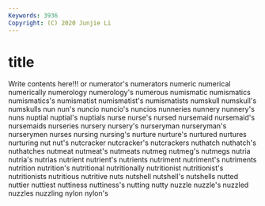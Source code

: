 ```yaml
---
Keywords: 3936
Copyright: (C) 2020 Junjie Li
---
```


# title

Write contents here!!!
or 
numerator's 
numerators 
numeric 
numerical 
numerically
numerology 
numerology's 
numerous 
numismatic 
numismatics 
numismatics's 
numismatist 
numismatist's 
numismatists 
numskull
numskull's 
numskulls 
nun 
nun's 
nuncio 
nuncio's 
nuncios 
nunneries 
nunnery 
nunnery's
nuns 
nuptial 
nuptial's 
nuptials 
nurse 
nurse's 
nursed 
nursemaid 
nursemaid's 
nursemaids
nurseries 
nursery 
nursery's 
nurseryman 
nurseryman's 
nurserymen 
nurses 
nursing 
nursing's 
nurture
nurture's 
nurtured 
nurtures 
nurturing 
nut 
nut's 
nutcracker 
nutcracker's 
nutcrackers 
nuthatch
nuthatch's 
nuthatches 
nutmeat 
nutmeat's 
nutmeats 
nutmeg 
nutmeg's 
nutmegs 
nutria 
nutria's
nutrias 
nutrient 
nutrient's 
nutrients 
nutriment 
nutriment's 
nutriments 
nutrition 
nutrition's 
nutritional
nutritionally 
nutritionist 
nutritionist's 
nutritionists 
nutritious 
nutritive 
nuts 
nutshell 
nutshell's 
nutshells
nutted 
nuttier 
nuttiest 
nuttiness 
nuttiness's 
nutting 
nutty 
nuzzle 
nuzzle's 
nuzzled
nuzzles 
nuzzling 
nylon 
nylon's 
